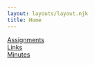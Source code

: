 ```yaml
---
layout: layouts/layout.njk
title: Home
---
```

[Assignments](/assignments)  
[Links](/links)  
[Minutes](/minutes)  
<!-- [Posts](/posts)   -->